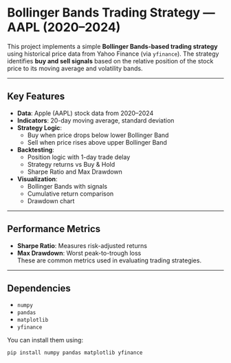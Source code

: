 # Bollinger Bands Trading Strategy — AAPL (2020–2024)

This project implements a simple **Bollinger Bands-based trading strategy** using historical price data from Yahoo Finance (via `yfinance`). The strategy identifies **buy and sell signals** based on the relative position of the stock price to its moving average and volatility bands.

---

## Key Features

- **Data**: Apple (AAPL) stock data from 2020–2024
- **Indicators**: 20-day moving average, standard deviation
- **Strategy Logic**:
  - Buy when price drops below lower Bollinger Band
  - Sell when price rises above upper Bollinger Band
- **Backtesting**:
  - Position logic with 1-day trade delay
  - Strategy returns vs Buy & Hold
  - Sharpe Ratio and Max Drawdown
- **Visualization**:
  - Bollinger Bands with signals
  - Cumulative return comparison
  - Drawdown chart

---

## Performance Metrics

- **Sharpe Ratio**: Measures risk-adjusted returns  
- **Max Drawdown**: Worst peak-to-trough loss  
These are common metrics used in evaluating trading strategies.

---

## Dependencies

- `numpy`
- `pandas`
- `matplotlib`
- `yfinance`

You can install them using:

```bash
pip install numpy pandas matplotlib yfinance


